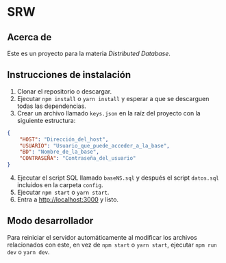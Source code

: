 # SRW
## Acerca de
Este es un proyecto para la materia *Distributed Database*.
## Instrucciones de instalación
1. Clonar el repositorio o descargar.
2. Ejecutar ```npm install``` o ```yarn install``` y esperar a que se descarguen todas las dependencias.
3. Crear un archivo llamado ```keys.json``` en la raíz del proyecto con la siguiente estructura:
```JSON
{
    "HOST": "Dirección_del_host",
    "USUARIO": "Usuario_que_puede_acceder_a_la_base",
    "BD": "Nombre_de_la_base",
    "CONTRASEÑA": "Contraseña_del_usuario"
}
```
4. Ejecutar el script SQL llamado ```baseNS.sql``` y después el script ```datos.sql``` incluidos en la carpeta ```config```.
5. Ejecutar ```npm start``` o ```yarn start```.
6. Entra a [http://localhost:3000](http://localhost:3000) y  listo.
## Modo desarrollador
Para reiniciar el servidor automáticamente al modificar los archivos relacionados con este, en vez de ```npm start``` o ```yarn start```, ejecutar ```npm run dev``` o ```yarn dev```.
